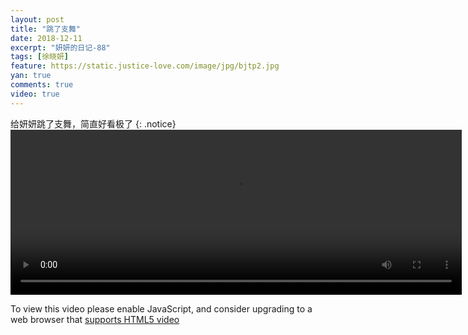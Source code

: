 ```yaml
---
layout: post
title: "跳了支舞"
date: 2018-12-11
excerpt: "妍妍的日记-88"
tags: [徐晓妍]
feature: https://static.justice-love.com/image/jpg/bjtp2.jpg
yan: true
comments: true
video: true
---
```

给妍妍跳了支舞，简直好看极了
{: .notice}
<video id="my-video" class="video-js vjs-16-9 clipboard" controls preload="auto" width="722" height="264" data-setup="{}">
    <source src="{{ site.staticUrl }}/yanyan/video/yanyanwu.mp4" type='video/mp4'>
    <p class="vjs-no-js">
      To view this video please enable JavaScript, and consider upgrading to a web browser that
      <a href="http://videojs.com/html5-video-support/" target="_blank">supports HTML5 video</a>
    </p>
</video>
